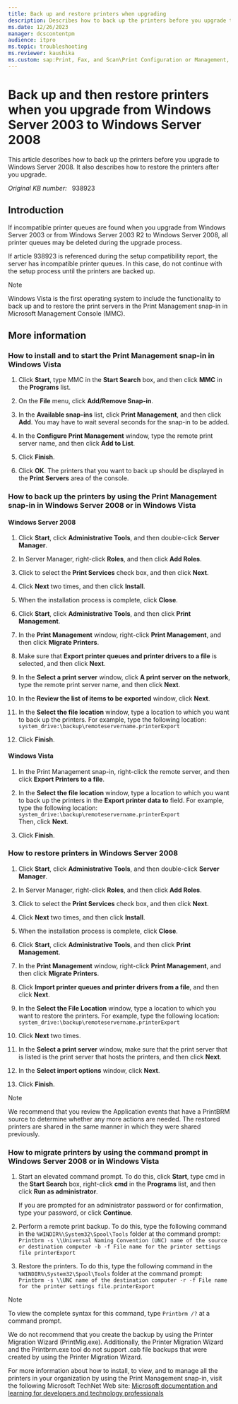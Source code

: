```yaml
---
title: Back up and restore printers when upgrading
description: Describes how to back up the printers before you upgrade to Windows Server 2008 and then restore the printers when the upgrade process is complete.
ms.date: 12/26/2023
manager: dcscontentpm
audience: itpro
ms.topic: troubleshooting
ms.reviewer: kaushika
ms.custom: sap:Print, Fax, and Scan\Print Configuration or Management, csstroubleshoot
---
```

# Back up and then restore printers when you upgrade from Windows Server 2003 to Windows Server 2008

This article describes how to back up the printers before you upgrade to Windows Server 2008. It also describes how to restore the printers after you upgrade.

_Original KB number:_ &nbsp; 938923

## Introduction

If incompatible printer queues are found when you upgrade from Windows Server 2003 or from Windows Server 2003 R2 to Windows Server 2008, all printer queues may be deleted during the upgrade process.

If article 938923 is referenced during the setup compatibility report, the server has incompatible printer queues. In this case, do not continue with the setup process until the printers are backed up.

> [!NOTE]
> Windows Vista is the first operating system to include the functionality to back up and to restore the print servers in the Print Management snap-in in Microsoft Management Console (MMC).

## More information

### How to install and to start the Print Management snap-in in Windows Vista

1. Click **Start**, type MMC in the **Start Search** box, and then click **MMC** in the **Programs** list.
2. On the **File** menu, click **Add/Remove Snap-in**.

3. In the **Available snap-ins** list, click **Print Management**, and then click **Add**. You may have to wait several seconds for the snap-in to be added.

4. In the **Configure Print Management** window, type the remote print server name, and then click **Add to List**.
5. Click **Finish**.

6. Click **OK**. The printers that you want to back up should be displayed in the **Print Servers** area of the console.

### How to back up the printers by using the Print Management snap-in in Windows Server 2008 or in Windows Vista

#### Windows Server 2008

1. Click **Start**, click **Administrative Tools**, and then double-click **Server Manager**.

2. In Server Manager, right-click **Roles**, and then click **Add Roles**.

3. Click to select the **Print Services** check box, and then click **Next**.

4. Click **Next** two times, and then click **Install**.

5. When the installation process is complete, click **Close**.

6. Click **Start**, click **Administrative Tools**, and then click **Print Management**.

7. In the **Print Management** window, right-click **Print Management**, and then click **Migrate Printers**.

8. Make sure that **Export printer queues and printer drivers to a file** is selected, and then click **Next**.
9. In the **Select a print server** window, click **A print server on the network**, type the remote print server name, and then click **Next**.

10. In the **Review the list of items to be exported** window, click **Next**.

11. In the **Select the file location** window, type a location to which you want to back up the printers. For example, type the following location: `system_drive:\backup\remoteservername.printerExport`  

12. Click **Finish**.

#### Windows Vista

1. In the Print Management snap-in, right-click the remote server, and then click **Export Printers to a file**.

2. In the **Select the file location** window, type a location to which you want to back up the printers in the **Export printer data to** field. For example, type the following location: `system_drive:\backup\remoteservername.printerExport`  
Then, click **Next**.

3. Click **Finish**.

### How to restore printers in Windows Server 2008

1. Click **Start**, click **Administrative Tools**, and then double-click **Server Manager**.

2. In Server Manager, right-click **Roles**, and then click **Add Roles**.

3. Click to select the **Print Services** check box, and then click **Next**.
4. Click **Next** two times, and then click **Install**.
5. When the installation process is complete, click **Close**.

6. Click **Start**, click **Administrative Tools**, and then click **Print Management**.

7. In the **Print Management** window, right-click **Print Management**, and then click **Migrate Printers**.
8. Click **Import printer queues and printer drivers from a file**, and then click **Next**.

9. In the **Select the File Location** window, type a location to which you want to restore the printers. For example, type the following location: `system_drive:\backup\remoteservername.printerExport`  

10. Click **Next** two times.

11. In the **Select a print server** window, make sure that the print server that is listed is the print server that hosts the printers, and then click **Next**.
12. In the **Select import options** window, click **Next**.
13. Click **Finish**.

> [!NOTE]
> We recommend that you review the Application events that have a PrintBRM source to determine whether any more actions are needed. The restored printers are shared in the same manner in which they were shared previously.

### How to migrate printers by using the command prompt in Windows Server 2008 or in Windows Vista

1. Start an elevated command prompt. To do this, click **Start**, type cmd in the **Start Search** box, right-click **cmd** in the **Programs** list, and then click **Run as administrator**.

    If you are prompted for an administrator password or for confirmation, type your password, or click **Continue**.

2. Perform a remote print backup. To do this, type the following command in the `%WINDIR%\System32\Spool\Tools` folder at the command prompt:  
 `Printbrm -s \\Universal Naming Convention (UNC) name of the source or destination computer -b -f File name for the printer settings file printerExport`  

3. Restore the printers. To do this, type the following command in the `%WINDIR%\System32\Spool\Tools` folder at the command prompt:  
 `Printbrm -s \\UNC name of the destination computer -r -f File name for the printer settings file.printerExport`  

> [!NOTE]
> To view the complete syntax for this command, type `Printbrm /?` at a command prompt.

We do not recommend that you create the backup by using the Printer Migration Wizard (PrintMig.exe). Additionally, the Printer Migration Wizard and the Printbrm.exe tool do not support .cab file backups that were created by using the Printer Migration Wizard.

For more information about how to install, to view, and to manage all the printers in your organization by using the Print Management snap-in, visit the following Microsoft TechNet Web site: [Microsoft documentation and learning for developers and technology professionals](https://technet.microsoft.com/windowsvista/aa905094.aspx)  
